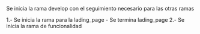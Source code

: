  Se inicia la rama develop con el seguimiento necesario para las otras ramas

 1.- Se inicia la rama para la lading_page - Se termina lading_page
 2.- Se inicia la rama de funcionalidad 



